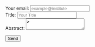<form
  action="https://formspree.io/f/mgepgkyn"
  method="POST"
>
  <label>
    Your email:
    <input type="email" name="_replyto" placeholder="example@institute">
  </label>
<br>
 <label>
    Title:
    <input type="text" name="title" placeholder="Your Title">
  </label>
<br>
  <label>
    Abstract:
    <textarea name="abstract" placeholder="Your Abstract Here">></textarea>
  </label>
<br>

  <button type="submit">Send</button>
</form>
